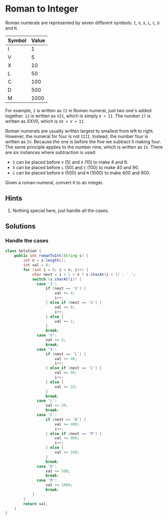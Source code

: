 # Roman to Integer

Roman numerals are represented by seven different symbols:
`I`, `V`, `X`, `L`, `C`, `D` and `M`.

|Symbol|Value|
|---|---|
|I|1|
|V|5|
|X|10|
|L|50|
|C|100|
|D|500|
|M|1000|

For example, `2` is written as `II` in Roman numeral, just two one's added
together. `12` is written as `XII`, which is simply `X + II`. The number `27`
is written as XXVII,
which is `XX + V + II`.

Roman numerals are usually written largest to smallest from left to right.
However, the numeral for four is not `IIII`. Instead, the number four is written
as `IV`. Because the one is before the five we subtract it making four. The same
principle applies to the number nine, which is written as `IX`. There are six
instances where subtraction is used:

* `I` can be placed before `V` (5) and `X` (10) to make 4 and 9.
* `X` can be placed before `L` (50) and `C` (100) to make 40 and 90.
* `C` can be placed before `D` (500) and `M` (1000) to make 400 and 900.


Given a roman numeral, convert it to an integer.

## Hints

1. Nothing special here, just handle all the cases.

## Solutions

### Handle the cases

```java
class Solution {
    public int romanToInt(String s) {
        int n = s.length();
        int val = 0;
        for (int i = 0; i < n; i++) {
            char next = i + 1 < n ? s.charAt(i + 1) : ' ';
            switch (s.charAt(i)) {
              case 'I':
                  if (next == 'V') {
                      val += 4;
                      i++;
                  } else if (next == 'X') {
                      val += 9;
                      i++;
                  } else {
                      val += 1;
                  }
                  break;
              case 'V':
                  val += 5;
                  break;
              case 'X':
                  if (next == 'L') {
                      val += 40;
                      i++;
                  } else if (next == 'C') {
                      val += 90;
                      i++;
                  } else {
                      val += 10;
                  }
                  break;
              case 'L':
                  val += 50;
                  break;
              case 'C':
                  if (next == 'D') {
                      val += 400;
                      i++;
                  } else if (next == 'M') {
                      val += 900;
                      i++;
                  } else {
                      val += 100;
                  }
                  break;
              case 'D':
                  val += 500;
                  break;
              case 'M':
                  val += 1000;
                  break;
            }
        }
        return val;
    }
}
```

